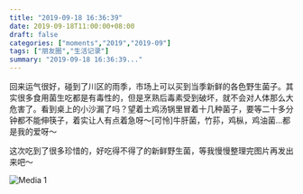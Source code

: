 ```yaml
---
title: "2019-09-18 16:36:39"
date: 2019-09-18T11:00:00+08:00
draft: false
categories: ["moments","2019","2019-09"]
tags: ["朋友圈","生活记录"]
summary: "2019-09-18 16:36:39..."
---
```


回来运气很好，碰到了川区的雨季，市场上可以买到当季新鲜的各色野生菌子。其实很多食用菌生吃都是有毒性的，但是烹熟后毒素受到破坏，就不会对人体那么大危害了。看到桌上的小沙漏了吗？望着土鸡汤锅里冒着十几种菌子，要等二十多分钟都不能伸筷子，着实让人有点着急呀～[可怜]牛肝菌，竹荪，鸡枞，鸡油菌…都是我的爱呀～

这次吃到了很多珍惜的，好吃得不得了的新鲜野生菌，等我慢慢整理完图片再发出来吧～

![Media 1](/Moments/photos/2019-09-18/201909181636390.jpg)

